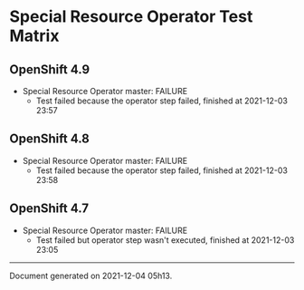 
Special Resource Operator Test Matrix
=====================================

OpenShift 4.9
-------------



* Special Resource Operator master: FAILURE
  - Test failed because the operator step failed, finished at 2021-12-03 23:57

OpenShift 4.8
-------------



* Special Resource Operator master: FAILURE
  - Test failed because the operator step failed, finished at 2021-12-03 23:58

OpenShift 4.7
-------------



* Special Resource Operator master: FAILURE
  - Test failed but operator step wasn't executed, finished at 2021-12-03 23:05

---
Document generated on 2021-12-04 05h13.
